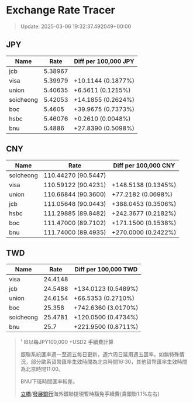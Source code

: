 # Exchange Rate Tracer

> Update: 2025-03-06 19:32:37.492049+00:00

## JPY

| Name      |    Rate | Diff per 100,000 JPY   |
|-----------|---------|------------------------|
| jcb       | 5.38967 |                        |
| visa      | 5.39979 | +10.1144 (0.1877%)     |
| union     | 5.40635 | +6.5611 (0.1215%)      |
| soicheong | 5.42053 | +14.1855 (0.2624%)     |
| boc       | 5.4605  | +39.9675 (0.7373%)     |
| hsbc      | 5.46076 | +0.2610 (0.0048%)      |
| bnu       | 5.4886  | +27.8390 (0.5098%)     |

## CNY

| Name      | Rate                | Diff per 100,000 CNY   |
|-----------|---------------------|------------------------|
| soicheong | 110.44270	(90.5447) |                        |
| visa      | 110.59122	(90.4231) | +148.5138 (0.1345%)    |
| union     | 110.66844	(90.3600) | +77.2182 (0.0698%)     |
| jcb       | 111.05648	(90.0443) | +388.0453 (0.3506%)    |
| hsbc      | 111.29885	(89.8482) | +242.3677 (0.2182%)    |
| boc       | 111.47000	(89.7102) | +171.1500 (0.1538%)    |
| bnu       | 111.74000	(89.4935) | +270.0000 (0.2422%)    |

## TWD

| Name      |    Rate | Diff per 100,000 TWD   |
|-----------|---------|------------------------|
| visa      | 24.4148 |                        |
| jcb       | 24.5488 | +134.0123 (0.5489%)    |
| union     | 24.6154 | +66.5353 (0.2710%)     |
| boc       | 25.358  | +742.6360 (3.0170%)    |
| soicheong | 25.4781 | +120.0500 (0.4734%)    |
| bnu       | 25.7    | +221.9500 (0.8711%)    |


> ¹ IB以每JPY100,000 +USD2 手續費計算
>
> 銀聯系統匯率週一至週五每日更新，週六周日延用週五匯率。如無特殊情況，部分歐系貨幣匯率生效時間為北京時間16:30，其他貨幣匯率生效時間為北京時間11:00。
>
> BNU下班時間匯率較差。
>
> [立橋](https://www.wlbank.com.mo/uploads/ueditor/file/20181211/1544536513900230.pdf)/[發展銀行](https://www.mdb.com.mo/Service_Charges_20230728.pdf)海外銀聯提現暫時豁免手續費(貴銀聯1.1%左右)


